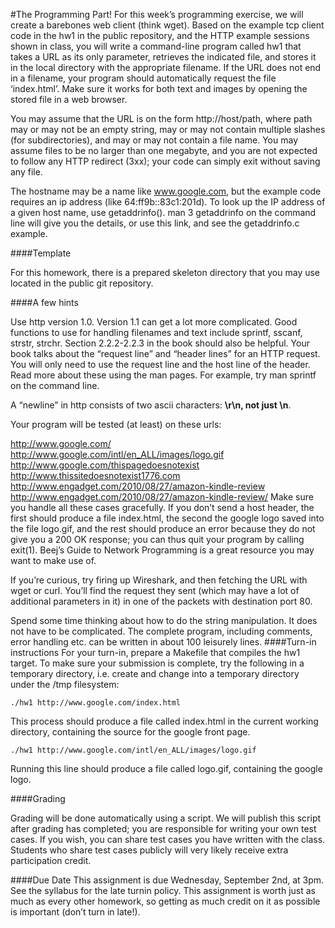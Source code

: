 #The Programming Part!
For this week’s programming exercise, we will create a barebones web client (think wget). Based on the example tcp client code in the hw1 in the public repository, and the HTTP example sessions shown in class, you will write a command-line program called hw1 that takes a URL as its only parameter, retrieves the indicated file, and stores it in the local directory with the appropriate filename. If the URL does not end in a filename, your program should automatically request the file ‘index.html’. Make sure it works for both text and images by opening the stored file in a web browser.

You may assume that the URL is on the form http://host/path, where path may or may not be an empty string, may or may not contain multiple slashes (for subdirectories), and may or may not contain a file name. You may assume files to be no larger than one megabyte, and you are not expected to follow any HTTP redirect (3xx); your code can simply exit without saving any file.

The hostname may be a name like www.google.com, but the example code requires an ip address (like 64:ff9b::83c1:201d). To look up the IP address of a given host name, use getaddrinfo(). man 3 getaddrinfo on the command line will give you the details, or use this link, and see the getaddrinfo.c example.

####Template

For this homework, there is a prepared skeleton directory that you may use located in the public git repository.

####A few hints

Use http version 1.0. Version 1.1 can get a lot more complicated.
Good functions to use for handling filenames and text include sprintf, sscanf, strstr, strchr.
Section 2.2.2-2.2.3 in the book should also be helpful. Your book talks about the “request line” and “header lines” for an HTTP request. You will only need to use the request line and the host line of the header.
Read more about these using the man pages. For example, try man sprintf on the command line.

A “newline” in http consists of two ascii characters: __\r\n, not just \n__.

Your program will be tested (at least) on these urls:

http://www.google.com/
http://www.google.com/intl/en_ALL/images/logo.gif
http://www.google.com/thispagedoesnotexist
http://www.thissitedoesnotexist1776.com 
http://www.engadget.com/2010/08/27/amazon-kindle-review
http://www.engadget.com/2010/08/27/amazon-kindle-review/
Make sure you handle all these cases gracefully. If you don’t send a host
header, the first should produce a file index.html, the second the google logo saved into the file logo.gif, and the rest should produce an error because they do not give you a 200 OK response; you can thus quit your program by calling exit(1). Beej’s Guide to Network Programming is a great resource you may want to make use of.

If you’re curious, try firing up Wireshark, and then fetching the URL with wget or curl. You’ll find the request they sent (which may have a lot of additional parameters in it) in one of the packets with destination port 80.

Spend some time thinking about how to do the string manipulation. It does not have to be complicated. The complete program, including comments, error handling etc. can be written in about 100 leisurely lines.
####Turn-in instructions
For your turn-in, prepare a Makefile that compiles the hw1 target. To make sure your submission is complete, try the following in a temporary directory, i.e. create and change into a temporary directory under the /tmp filesystem:

```shell
./hw1 http://www.google.com/index.html 
```
This process should produce a file called index.html in the current working directory, containing the source for the google front page.

```shell
./hw1 http://www.google.com/intl/en_ALL/images/logo.gif 
```
Running this line should produce a file called logo.gif, containing the google logo.

####Grading

Grading will be done automatically using a script. We will publish this script after grading has completed; you are responsible for writing your own test cases. If you wish, you can share test cases you have written with the class. Students who share test cases publicly will very likely receive extra participation credit.

####Due Date
This assignment is due Wednesday, September 2nd, at 3pm. See the syllabus for the late turnin policy. This assignment is worth just as much as every other homework, so getting as much credit on it as possible is important (don’t turn in late!).